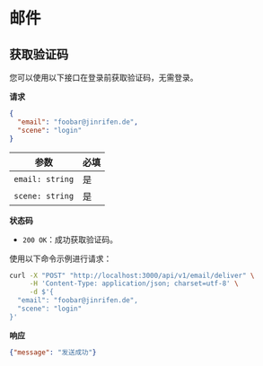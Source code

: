 邮件
==============

获取验证码
-----------

您可以使用以下接口在登录前获取验证码，无需登录。

**请求**

```json
{
  "email": "foobar@jinrifen.de",
  "scene": "login"
}
```

| 参数                             | 必填     |
| -------------------------------- | -------- |
| `email: string`                  | 是       |
| `scene: string`                  | 是       |

**状态码**

- `200 OK`：成功获取验证码。

使用以下命令示例进行请求：

```bash
curl -X "POST" "http://localhost:3000/api/v1/email/deliver" \
     -H 'Content-Type: application/json; charset=utf-8' \
     -d $'{
  "email": "foobar@jinrifen.de",
  "scene": "login"
}'
```

**响应**
```json
{"message": "发送成功"}
```
